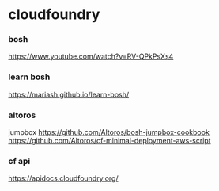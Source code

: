 # cloudfoundry

### bosh
https://www.youtube.com/watch?v=RV-QPkPsXs4<br>

### learn bosh
https://mariash.github.io/learn-bosh/

### altoros
jumpbox https://github.com/Altoros/bosh-jumpbox-cookbook <br>
https://github.com/Altoros/cf-minimal-deployment-aws-script<br>

### cf api
https://apidocs.cloudfoundry.org/<br>
